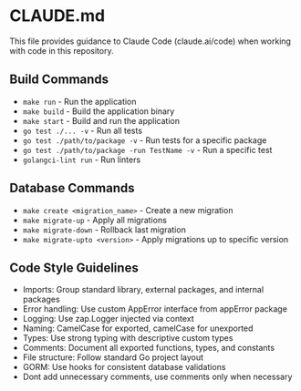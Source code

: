 # CLAUDE.md

This file provides guidance to Claude Code (claude.ai/code) when working with code in this repository.

## Build Commands
- `make run` - Run the application
- `make build` - Build the application binary
- `make start` - Build and run the application
- `go test ./... -v` - Run all tests
- `go test ./path/to/package -v` - Run tests for a specific package
- `go test ./path/to/package -run TestName -v` - Run a specific test
- `golangci-lint run` - Run linters

## Database Commands
- `make create <migration_name>` - Create a new migration
- `make migrate-up` - Apply all migrations
- `make migrate-down` - Rollback last migration
- `make migrate-upto <version>` - Apply migrations up to specific version

## Code Style Guidelines
- Imports: Group standard library, external packages, and internal packages
- Error handling: Use custom AppError interface from appError package
- Logging: Use zap.Logger injected via context
- Naming: CamelCase for exported, camelCase for unexported
- Types: Use strong typing with descriptive custom types
- Comments: Document all exported functions, types, and constants
- File structure: Follow standard Go project layout
- GORM: Use hooks for consistent database validations
- Dont add unnecessary comments, use comments only when necessary